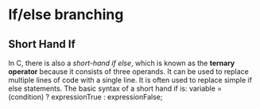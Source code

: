 # If/else branching
## Short Hand If
In C, there is also a _short-hand if else_, which is known as the **ternary operator** because it consists of three operands. It can be used to replace multiple lines of code with a single line. It is often used to replace simple if else statements. The basic syntax of a short hand if is: variable = (condition) ? expressionTrue : expressionFalse;